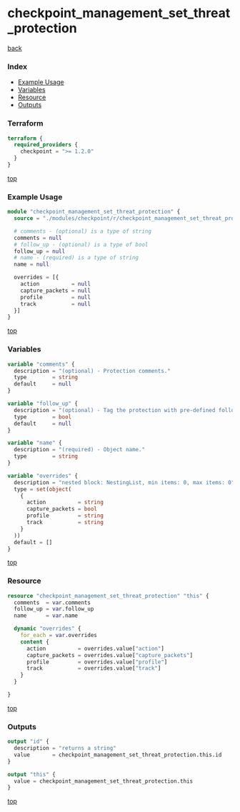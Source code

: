 # checkpoint_management_set_threat_protection

[back](../checkpoint.md)

### Index

- [Example Usage](#example-usage)
- [Variables](#variables)
- [Resource](#resource)
- [Outputs](#outputs)

### Terraform

```terraform
terraform {
  required_providers {
    checkpoint = ">= 1.2.0"
  }
}
```

[top](#index)

### Example Usage

```terraform
module "checkpoint_management_set_threat_protection" {
  source = "./modules/checkpoint/r/checkpoint_management_set_threat_protection"

  # comments - (optional) is a type of string
  comments = null
  # follow_up - (optional) is a type of bool
  follow_up = null
  # name - (required) is a type of string
  name = null

  overrides = [{
    action          = null
    capture_packets = null
    profile         = null
    track           = null
  }]
}
```

[top](#index)

### Variables

```terraform
variable "comments" {
  description = "(optional) - Protection comments."
  type        = string
  default     = null
}

variable "follow_up" {
  description = "(optional) - Tag the protection with pre-defined follow-up flag."
  type        = bool
  default     = null
}

variable "name" {
  description = "(required) - Object name."
  type        = string
}

variable "overrides" {
  description = "nested block: NestingList, min items: 0, max items: 0"
  type = set(object(
    {
      action          = string
      capture_packets = bool
      profile         = string
      track           = string
    }
  ))
  default = []
}
```

[top](#index)

### Resource

```terraform
resource "checkpoint_management_set_threat_protection" "this" {
  comments  = var.comments
  follow_up = var.follow_up
  name      = var.name

  dynamic "overrides" {
    for_each = var.overrides
    content {
      action          = overrides.value["action"]
      capture_packets = overrides.value["capture_packets"]
      profile         = overrides.value["profile"]
      track           = overrides.value["track"]
    }
  }

}
```

[top](#index)

### Outputs

```terraform
output "id" {
  description = "returns a string"
  value       = checkpoint_management_set_threat_protection.this.id
}

output "this" {
  value = checkpoint_management_set_threat_protection.this
}
```

[top](#index)